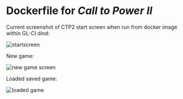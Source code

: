 
# Dockerfile for *Call to Power II*

Current screenshot of CTP2 start screen when run from docker image within GL-CI dind:

![startscreen](/../-/jobs/artifacts/master/raw/ctp2start.png?job=test:ss_start "screenshot of CTP2 start screen run from docker image")

New game:

![new game screen](/../-/jobs/artifacts/master/raw/ctp2new-game.png?job=test:ss_new "screenshot of CTP2 new game screen run from docker image")

Loaded saved game:

![loaded game](/../-/jobs/artifacts/master/raw/ctp2load-game.png?job=test:ss_load "screenshot of CTP2 loaded game screen run from docker image")
